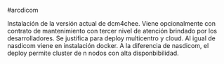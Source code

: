 #arcdicom

Instalación de la versión actual de dcm4chee. Viene opcionalmente con contrato de mantenimiento con tercer nivel de atención brindado por los desarrolladores. Se justifica para deploy multicentro y cloud. Al igual de nasdicom viene en instalación docker. A la diferencia de nasdicom, el deploy permite cluster de n nodos con alta disponbibilidad.
